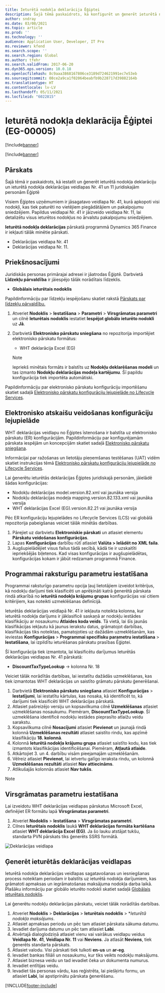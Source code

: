 ```yaml
---
title: Ieturētā nodokļa deklarācija Ēģiptei
description: Šajā tēmā paskaidrots, kā konfigurēt un ģenerēt ieturētā nodokļa deklarācijas Ēģiptei.
author: sndray
ms.date: 03/08/2021
ms.topic: article
ms.prod: ''
ms.technology: ''
audience: Application User, Developer, IT Pro
ms.reviewer: kfend
ms.search.scope: ''
ms.search.region: Global
ms.author: tfehr
ms.search.validFrom: 2017-06-20
ms.dyn365.ops.version: 10.0.18
ms.openlocfilehash: 8c9aaa3868167806ce3189d724621991ec7e53eb
ms.sourcegitcommit: 08ce2a9ca1f02064beabfb9b228717d39882164b
ms.translationtype: HT
ms.contentlocale: lv-LV
ms.lasthandoff: 05/11/2021
ms.locfileid: "6022815"
---
```

#  <a name="withholding-tax-declaration-for-egypt-eg-00005"></a>Ieturētā nodokļa deklarācija Ēģiptei (EG-00005)

[!include[banner](../includes/banner.md)]

[!include[banner](../includes/preview-banner.md)]

## <a name="overview"></a>Pārskats
Šajā tēmā ir paskaidrots, kā iestatīt un ģenerēt ieturētā nodokļa deklarāciju un ieturētā nodokļa deklarācijas veidlapas Nr. 41 un 11 juridiskajām personām Ēģiptē 

Visiem Ēģiptes uzņēmumiem ir jāsagatavo veidlapa Nr. 41, kurā apkopoti visi nodokļi, kas tiek paturēti no vietējiem piegādātājiem un pakalpojumu sniedzējiem. Papildus veidlapai Nr. 41 ir jāizveido veidlapa Nr. 11, lai detalizētu visus ieturētos nodokļus no ārvalstu pakalpojumu sniedzējiem. 

**Ieturētā nodokļa deklarācijas** pārskatā programmā Dynamics 365 Finance ir iekļauti tālāk minētie pārskati.

- Deklarācijas veidlapa Nr. 41
- Deklarācijas veidlapa Nr. 11.
    
    
## <a name="prerequisites"></a>Priekšnosacījumi
Juridiskās personas primārajai adresei ir jāatrodas Ēģiptē.
Darbvietā **Līdzekļu pārvaldība** ir jāiespējo tālāk norādītais līdzeklis.

   - **Globālais ieturētais nodoklis**

Papildinformāciju par līdzekļu iespējošanu skatiet rakstā [Pārskats par līdzekļu pārvaldību.](../../fin-ops-core/fin-ops/get-started/feature-management/feature-management-overview.md)

1. Atveriet **Nodoklis** > **Iestatīšana** > **Parametri** > **Virsgrāmatas parametri** un cilnē **Ieturētais nodoklis** iestatiet **Iespējot globālo ieturēto nodokli** uz **Jā**.
2. Darbvietā **Elektronisko pārskatu sniegšana** no repozitorija importējiet elektronisko pārskatu formātus:

    - WHT deklarācija Excel (EG)

    > [!NOTE]
    > Iepriekš minētais formāts ir balstīts uz **Nodokļu deklarēšanas modeli** un tas izmanto **Nodokļu deklarācijas modeļa kartējumu**. Šī papildu konfigurācija tiek importēta automātiski.

Papildinformāciju par elektronisko pārskatu konfigurāciju importēšanu skatiet sadaļā [Elektronisko pārskatu konfigurāciju lejupielāde no Lifecycle Services](../../fin-ops-core/dev-itpro/analytics/download-electronic-reporting-configuration-lcs.md).

## <a name="download-electronic-reporting-configurations"></a>Elektronisko atskaišu veidošanas konfigurāciju lejupielāde

WHT deklarācijas veidlapu no Ēģiptes īstenošana ir balstīta uz elektronisko pārskatu (ER) konfigurācijām. Papildinformāciju par konfigurējamām pārskata iespējām un koncepcijām skatiet sadaļā [Elektronisko pārskatu sniegšana](../../fin-ops-core/dev-itpro/analytics/general-electronic-reporting.md).

Informācijai par ražošanas un lietotāju pieņemšanas testēšanas (UAT) vidēm skatiet instrukcijas tēmā [Elektronisko pārskatu konfigurāciju lejupielāde no Lifecycle Services](../../fin-ops-core/dev-itpro/analytics/download-electronic-reporting-configuration-lcs.md).

Lai ģenerētu ieturētās deklarācijas Ēģiptes juridiskajā personām, jāielādē šādas konfigurācijas:

- Nodokļu deklarācijas model.version.82.xml vai jaunāka versija
- Nodokļu deklarācijas modeļa mapping.version.82.133.xml vai jaunāka versija
- WHT deklarācijas Excel (EG).version.82.21 vai jaunāka versija

Pēc ER konfigurāciju lejupielādes no Lifecycle Services (LCS) vai globālā repozitorija pabeigšanas veiciet tālāk minētās darbības.

1. Pārejiet uz darbvietu **Elektroniskie pārskati** un atlasiet elementu **Pārskatu veidošanas konfigurācijas**.
1. Lapas **Konfigurācijas** darbību rūtī atlasiet **Valūta > Ielādēt no XML faila**.
1. Augšupielādējiet visus failus tādā secībā, kādā tie ir uzskaitīti iepriekšējās biļetenos. Kad visas konfigurācijas ir augšupielādētas, konfigurācijas kokam ir jābūt redzamam programmā Finance.

## <a name="set-up-application-specific-parameters"></a>Programmai raksturīgu parametru iestatīšana

Programmai raksturīgo parametru opcija ļauj lietotājiem izveidot kritērijus, kā nodokļu darījumi tiek klasificēti un aprēķināti katrā ģenerētā pārskata rindā atkarībā no **ieturētā nodokļa krājumu grupas** konfigurācijas vai citiem kritērijiem, kas noteikti uzmeklēšanas definīcijā.

Ieturētās deklarācijas veidlapā Nr. 41 ir iekļauta noteikta kolonna, kur ieturētā nodokļa darījums ir jāklasificē saskaņā ar nodokļu iestādes klasifikāciju ar nosaukumu **Atlaides koda veids**. Tā vietā, lai šīs jaunās klasifikācijas iekļautu kā jaunus ierakstu datus, grāmatojot darbības, klasifikācijas tiks noteiktas, pamatojoties uz dažādām uzmeklēšanām, kas ieviestas **Konfigurācijas** > **Programmai specifisku parametru iestatīšana** > **Iestatīšana**, lai izpildītu ieturēšanas pārskatu prasības Ēģiptei. 

Šī konfigurācija tiek izmantota, lai klasificētu darījumus Ieturētās deklarācijas veidlapas Nr. 41 pārskatā:

- **DiscountTaxTypeLookup** -> kolonna Nr. 18 

Veiciet tālāk norādītās darbības, lai iestatītu dažādās uzmeklēšanas, kas tiek izmantotas WHT deklarācijas un saistīto grāmatu pārskatu ģenerēšanai. 

1. Darbvietā **Elektronisko pārskatu sniegšana** atlasiet **Konfigurācijas** > **Iestatījumi**, lai iestatītu kārtulas, kas nosaka, kā identificēt to, kā darījumi tiek klasificēti WHT deklarācijas pārskatā. 
2. Atlasiet pašreizējo versiju un kopsavilkuma cilnē **Uzmeklēšanas** atlasiet uzmeklēšanas nosaukumu. Piemēram, **DiscountTaxTypeLookup**. Šī uzmeklēšana identificē nodokļu iestādes pieprasīto atlaižu veidu sarakstu.
3. Kopsavilkuma cilnē **Nosacījumi** atlasiet **Pievienot** un jaunajā rindā kolonnā **Uzmeklēšanas rezultāti** atlasiet saistīto rindu, kas apzīmē klasifikāciju **18. kolonnā**.
4. Kolonnā **Ieturētā nodokļa krājumu grupa** atlasiet saistīto kodu, kas tiek izmantots klasifikācijas identificēšanai. Piemēram, **Atļautā atlaide**.  
5. Atkārtojiet 3. un 4. darbību visām pieejamajām uzmeklēšanām.
6. Vēlreiz atlasiet **Pievienot**, lai ietvertu galīgo ieraksta rindu, un kolonnā **Uzmeklēšanas rezultāti** atlasiet **Nav attiecināms**. 
7. Atlikušajās kolonnās atlasiet **Nav tukšs**. 

> [!NOTE]

## <a name="set-up-general-ledger-parameters"></a>Virsgrāmatas parametru iestatīšana

Lai izveidotu WHT deklarācijas veidlapas pārskatus Microsoft Excel, definējiet ER formātu lapā **Virsgrāmatas parametri**.

1. Atveriet **Nodoklis** > **Iestatīšana** > **Virsgrāmatas parametri**.
2. Cilnes **Ieturētais nodoklis** laukā **WHT deklarācijas formāta kartēšana** atlasiet **WHT deklarācija Excel (EG)**. Ja šo lauku atstājat tukšu, standarta PVN pārskats tiks ģenerēts SSRS formātā.


![Deklarācijas veidlapa](media/egypt-wht-declaration-setup1.png)

## <a name="generate-the-withholding-declaration-forms"></a>Ģenerēt ieturētās deklarācijas veidlapas
Ieturētā nodokļa deklarācijas veidlapas sagatavošanas un iesniegšanas process noteiktam periodam ir balstīts uz ieturētā nodokļa darījumiem, kas grāmatoti apmaksas un iegrāmatošanas maksājuma nodokļa darba laikā. Plašāku informāciju par globālo ieturēto nodokli skatiet sadaļā [Globālais ieturētais nodoklis](../general-ledger/global-withholding-tax-overview.md).

Lai ģenerētu nodokļu deklarācijas pārskatu, veiciet tālāk norādītās darbības.

1. Atveriet **Nodoklis** > **Deklarācijas** > **Ieturētais nodoklis** > **Ieturētā nodokļa maksājums*.
2. Atlasiet apmaksas periodu un pēc tam atlasiet pārskata sākuma datumu. 
3. Ievadiet darījuma datumu un pēc tam atlasiet **Labi**.
4. Atvērtajā dialoglodziņā atlasiet vienu vai vairākus veidlapu veidus **Veidlapa Nr. 41**, **Veidlapa Nr. 11** vai **Neviens**. Ja atlasāt **Neviens**, tiek ģenerēts standarta pārskats. 
5. Atlasiet valodu. Visi pārskati tiek tulkoti **en-us** un **ar-eg**.
6. Ievadiet bankas filiāli un nosaukumu, kur tiks veikts nodokļu maksājums.
7. Atlasiet biznesa veidu un tad ievadiet čeka un dokumenta numurus. 
8. Ievadiet entītijas veidu. 
9. Ievadiet tās personas vārdu, kas reģistrēta, lai piešķirtu formu, un atlasiet **Labi**, lai apstiprinātu pārskata ģenerēšanu. 

 
[!INCLUDE[footer-include](../../includes/footer-banner.md)]
